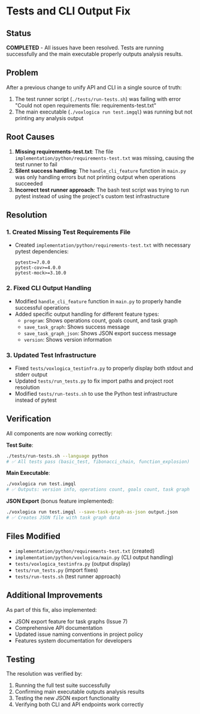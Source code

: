 # Tests and CLI Output Fix

## Status

**COMPLETED** - All issues have been resolved. Tests are running successfully and the main executable properly outputs analysis results.

## Problem

After a previous change to unify API and CLI in a single source of truth:

1. The test runner script (`./tests/run-tests.sh`) was failing with error "Could not open requirements file: requirements-test.txt"
2. The main executable (`./voxlogica run test.imgql`) was running but not printing any analysis output

## Root Causes

1. **Missing requirements-test.txt**: The file `implementation/python/requirements-test.txt` was missing, causing the test runner to fail
2. **Silent success handling**: The `handle_cli_feature` function in `main.py` was only handling errors but not printing output when operations succeeded
3. **Incorrect test runner approach**: The bash test script was trying to run pytest instead of using the project's custom test infrastructure

## Resolution

### 1. Created Missing Test Requirements File

- Created `implementation/python/requirements-test.txt` with necessary pytest dependencies:
  ```
  pytest>=7.0.0
  pytest-cov>=4.0.0
  pytest-mock>=3.10.0
  ```

### 2. Fixed CLI Output Handling

- Modified `handle_cli_feature` function in `main.py` to properly handle successful operations
- Added specific output handling for different feature types:
  - `program`: Shows operations count, goals count, and task graph
  - `save_task_graph`: Shows success message
  - `save_task_graph_json`: Shows JSON export success message
  - `version`: Shows version information

### 3. Updated Test Infrastructure

- Fixed `tests/voxlogica_testinfra.py` to properly display both stdout and stderr output
- Updated `tests/run_tests.py` to fix import paths and project root resolution
- Modified `tests/run-tests.sh` to use the Python test infrastructure instead of pytest

## Verification

All components are now working correctly:

**Test Suite**:

```bash
./tests/run-tests.sh --language python
# ✅ All tests pass (basic_test, fibonacci_chain, function_explosion)
```

**Main Executable**:

```bash
./voxlogica run test.imgql
# ✅ Outputs: version info, operations count, goals count, task graph
```

**JSON Export** (bonus feature implemented):

```bash
./voxlogica run test.imgql --save-task-graph-as-json output.json
# ✅ Creates JSON file with task graph data
```

## Files Modified

- `implementation/python/requirements-test.txt` (created)
- `implementation/python/voxlogica/main.py` (CLI output handling)
- `tests/voxlogica_testinfra.py` (output display)
- `tests/run_tests.py` (import fixes)
- `tests/run-tests.sh` (test runner approach)

## Additional Improvements

As part of this fix, also implemented:

- JSON export feature for task graphs (Issue 7)
- Comprehensive API documentation
- Updated issue naming conventions in project policy
- Features system documentation for developers

## Testing

The resolution was verified by:

1. Running the full test suite successfully
2. Confirming main executable outputs analysis results
3. Testing the new JSON export functionality
4. Verifying both CLI and API endpoints work correctly
